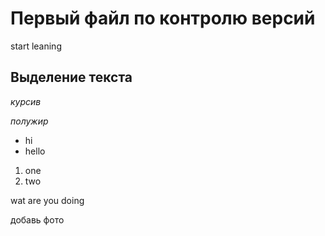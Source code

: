# Первый файл по контролю версий
start leaning
## Выделение текста

*курсив*

*полужир*

* hi
* hello

1. one
2. two

wat are you doing

добавь фото
